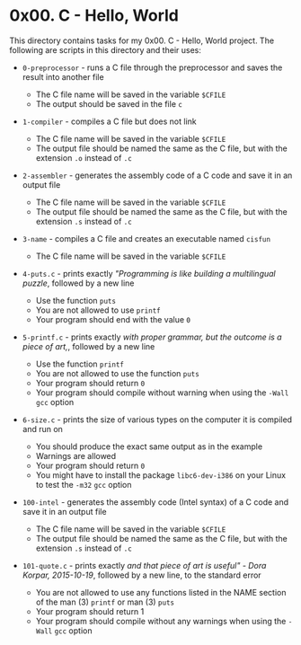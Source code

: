 # 0x00. C - Hello, World

This directory contains tasks for my 0x00. C - Hello, World  project. The following are scripts in this directory and their uses:

* `0-preprocessor` - runs a C file through the preprocessor and saves the result into another file

    * The C file name will be saved in the variable `$CFILE`
    * The output should be saved in the file `c`

* `1-compiler` - compiles a C file but does not link

    * The C file name will be saved in the variable `$CFILE`
    * The output file should be named the same as the C file, but with the extension `.o` instead of `.c`

* `2-assembler` - generates the assembly code of a C code and save it in an output file

    * The C file name will be saved in the variable `$CFILE`
    * The output file should be named the same as the C file, but with the extension `.s` instead of `.c`

* `3-name` - compiles a C file and creates an executable named `cisfun`

   * The C file name will be saved in the variable `$CFILE`

* `4-puts.c` - prints exactly *"Programming is like building a multilingual puzzle*, followed by a new line

   * Use the function `puts`
   * You are not allowed to use `printf`
   * Your program should end with the value `0`

* `5-printf.c` - prints exactly *with proper grammar, but the outcome is a piece of art,*, followed by a new line
   
   * Use the function `printf`
   * You are not allowed to use the function `puts`
   * Your program should return `0`
   * Your program should compile without warning when using the `-Wall` `gcc` option

* `6-size.c` -  prints the size of various types on the computer it is compiled and run on
   
   * You should produce the exact same output as in the example
   * Warnings are allowed
   * Your program should return `0`
   * You might have to install the package `libc6-dev-i386` on your Linux to test the `-m32` `gcc` option

* `100-intel` - generates the assembly code (Intel syntax) of a C code and save it in an output file
   
   * The C file name will be saved in the variable `$CFILE`
   * The output file should be named the same as the C file, but with the extension `.s` instead of `.c`

* `101-quote.c` - prints exactly *and that piece of art is useful" - Dora Korpar, 2015-10-19*, followed by a new line, to the standard error
   
  * You are not allowed to use any functions listed in the NAME section of the man (3) `printf` or man (3) `puts`
  * Your program should return 1
  * Your program should compile without any warnings when using the `-Wall` `gcc` option



